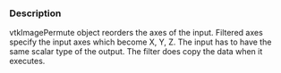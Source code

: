 ### Description

vtkImagePermute object reorders the axes of the input. Filtered axes specify the input axes which become X, Y, Z. The input has to have the same scalar type of the output. The filter does copy the data when it executes. 

